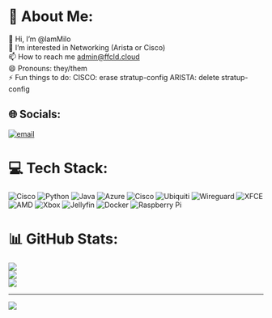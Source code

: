 # 💫 About Me:
👋 Hi, I’m @lamMilo<br>👀 I’m interested in Networking (Arista or Cisco)<br>📫 How to reach me admin@ffcld.cloud<br>😄 Pronouns: they/them<br>⚡ Fun things to do: CISCO: erase stratup-config ARISTA: delete stratup-config


## 🌐 Socials:
[![email](https://img.shields.io/badge/Email-D14836?logo=gmail&logoColor=white)](mailto:admin@ffcld.cloud) 

# 💻 Tech Stack:
![Cisco](https://img.shields.io/badge/cisco-%23049fd9.svg?style=for-the-badge&logo=cisco&logoColor=black) ![Python](https://img.shields.io/badge/python-3670A0?style=for-the-badge&logo=python&logoColor=ffdd54) ![Java](https://img.shields.io/badge/java-%23ED8B00.svg?style=for-the-badge&logo=openjdk&logoColor=white) ![Azure](https://img.shields.io/badge/azure-%230072C6.svg?style=for-the-badge&logo=microsoftazure&logoColor=white) ![Cisco](https://img.shields.io/badge/cisco-%23049fd9.svg?style=for-the-badge&logo=cisco&logoColor=black) ![Ubiquiti](https://img.shields.io/badge/ubiquiti-%230559C9.svg?style=for-the-badge&logo=ubiquiti&logoColor=white) ![Wireguard](https://img.shields.io/badge/wireguard-%2388171A.svg?style=for-the-badge&logo=wireguard&logoColor=white) ![XFCE](https://img.shields.io/badge/XFCE-%232284F2.svg?style=for-the-badge&logo=xfce&logoColor=white) ![AMD](https://img.shields.io/badge/AMD-%23000000.svg?style=for-the-badge&logo=amd&logoColor=white) ![Xbox](https://img.shields.io/badge/xbox-%23107C10.svg?style=for-the-badge&logo=xbox&logoColor=white) ![Jellyfin](https://img.shields.io/badge/jellyfin-%23000B25.svg?style=for-the-badge&logo=Jellyfin&logoColor=00A4DC) ![Docker](https://img.shields.io/badge/docker-%230db7ed.svg?style=for-the-badge&logo=docker&logoColor=white) ![Raspberry Pi](https://img.shields.io/badge/-Raspberry_Pi-C51A4A?style=for-the-badge&logo=Raspberry-Pi)
# 📊 GitHub Stats:
![](https://github-readme-stats.vercel.app/api?username=lamMilo&theme=dark&hide_border=false&include_all_commits=false&count_private=false)<br/>
![](https://nirzak-streak-stats.vercel.app/?user=lamMilo&theme=dark&hide_border=false)<br/>
![](https://github-readme-stats.vercel.app/api/top-langs/?username=lamMilo&theme=dark&hide_border=false&include_all_commits=false&count_private=false&layout=compact)

---
[![](https://visitcount.itsvg.in/api?id=lamMilo&icon=0&color=0)](https://visitcount.itsvg.in)

<!-- Proudly created with GPRM ( https://gprm.itsvg.in ) -->
